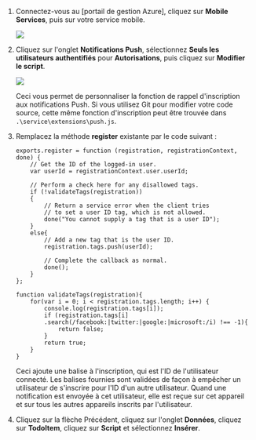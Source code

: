 1.  Connectez-vous au [portail de gestion Azure], cliquez sur **Mobile Services**, puis sur votre service mobile.

    ![][0]

2.  Cliquez sur l'onglet **Notifications Push**, sélectionnez **Seuls les utilisateurs authentifiés** pour **Autorisations**, puis cliquez sur **Modifier le script**.

    ![][1]

    Ceci vous permet de personnaliser la fonction de rappel d'inscription aux notifications Push. Si vous utilisez Git pour modifier votre code source, cette même fonction d'inscription peut être trouvée dans `.\service\extensions\push.js`.

3.  Remplacez la méthode **register** existante par le code suivant :

        exports.register = function (registration, registrationContext, done) {   
            // Get the ID of the logged-in user.
            var userId = registrationContext.user.userId;    

            // Perform a check here for any disallowed tags.
            if (!validateTags(registration))
            {
                // Return a service error when the client tries 
                // to set a user ID tag, which is not allowed.      
                done("You cannot supply a tag that is a user ID");      
            }
            else{
                // Add a new tag that is the user ID.
                registration.tags.push(userId);

                // Complete the callback as normal.
                done();
            }
        };

        function validateTags(registration){
            for(var i = 0; i < registration.tags.length; i++) { 
                console.log(registration.tags[i]);           
                if (registration.tags[i]
                .search(/facebook:|twitter:|google:|microsoft:/i) !== -1){
                    return false;
                }
                return true;
            }
        }

    Ceci ajoute une balise à l'inscription, qui est l'ID de l'utilisateur connecté. Les balises fournies sont validées de façon à empêcher un utilisateur de s'inscrire pour l'ID d'un autre utilisateur. Quand une notification est envoyée à cet utilisateur, elle est reçue sur cet appareil et sur tous les autres appareils inscrits par l'utilisateur.

4.  Cliquez sur la flèche Précédent, cliquez sur l'onglet **Données**, cliquez sur **TodoItem**, cliquez sur **Script** et sélectionnez **Insérer**.

  [0]: ./media/mobile-services-javascript-backend-push-notifications-app-users/mobile-services-selection.png
  [1]: ./media/mobile-services-javascript-backend-push-notifications-app-users/mobile-services-push-registration-endpoint.png
